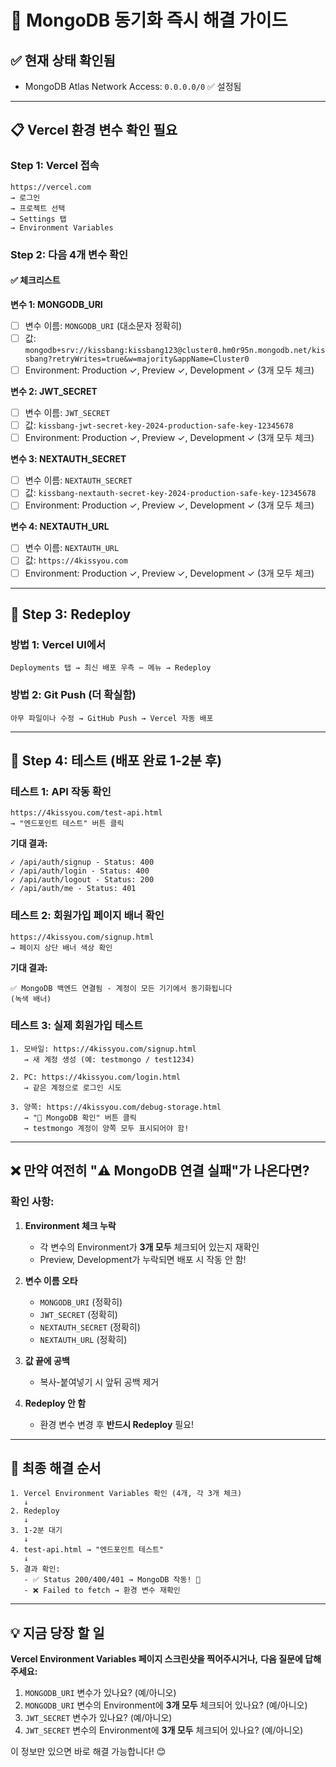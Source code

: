 # 🚀 MongoDB 동기화 즉시 해결 가이드

## ✅ 현재 상태 확인됨

- MongoDB Atlas Network Access: `0.0.0.0/0` ✅ 설정됨

---

## 📋 Vercel 환경 변수 확인 필요

### Step 1: Vercel 접속

```
https://vercel.com
→ 로그인
→ 프로젝트 선택
→ Settings 탭
→ Environment Variables
```

### Step 2: 다음 4개 변수 확인

#### ✅ 체크리스트

**변수 1: MONGODB_URI**

- [ ] 변수 이름: `MONGODB_URI` (대소문자 정확히)
- [ ] 값: `mongodb+srv://kissbang:kissbang123@cluster0.hm0r95n.mongodb.net/kissbang?retryWrites=true&w=majority&appName=Cluster0`
- [ ] Environment: Production ✓, Preview ✓, Development ✓ (3개 모두 체크)

**변수 2: JWT_SECRET**

- [ ] 변수 이름: `JWT_SECRET`
- [ ] 값: `kissbang-jwt-secret-key-2024-production-safe-key-12345678`
- [ ] Environment: Production ✓, Preview ✓, Development ✓ (3개 모두 체크)

**변수 3: NEXTAUTH_SECRET**

- [ ] 변수 이름: `NEXTAUTH_SECRET`
- [ ] 값: `kissbang-nextauth-secret-key-2024-production-safe-key-12345678`
- [ ] Environment: Production ✓, Preview ✓, Development ✓ (3개 모두 체크)

**변수 4: NEXTAUTH_URL**

- [ ] 변수 이름: `NEXTAUTH_URL`
- [ ] 값: `https://4kissyou.com`
- [ ] Environment: Production ✓, Preview ✓, Development ✓ (3개 모두 체크)

---

## 🔄 Step 3: Redeploy

### 방법 1: Vercel UI에서

```
Deployments 탭 → 최신 배포 우측 ⋯ 메뉴 → Redeploy
```

### 방법 2: Git Push (더 확실함)

```
아무 파일이나 수정 → GitHub Push → Vercel 자동 배포
```

---

## 🧪 Step 4: 테스트 (배포 완료 1-2분 후)

### 테스트 1: API 작동 확인

```
https://4kissyou.com/test-api.html
→ "엔드포인트 테스트" 버튼 클릭
```

**기대 결과:**

```
✓ /api/auth/signup - Status: 400
✓ /api/auth/login - Status: 400
✓ /api/auth/logout - Status: 200
✓ /api/auth/me - Status: 401
```

### 테스트 2: 회원가입 페이지 배너 확인

```
https://4kissyou.com/signup.html
→ 페이지 상단 배너 색상 확인
```

**기대 결과:**

```
✅ MongoDB 백엔드 연결됨 - 계정이 모든 기기에서 동기화됩니다
(녹색 배너)
```

### 테스트 3: 실제 회원가입 테스트

```
1. 모바일: https://4kissyou.com/signup.html
   → 새 계정 생성 (예: testmongo / test1234)

2. PC: https://4kissyou.com/login.html
   → 같은 계정으로 로그인 시도

3. 양쪽: https://4kissyou.com/debug-storage.html
   → "🔄 MongoDB 확인" 버튼 클릭
   → testmongo 계정이 양쪽 모두 표시되어야 함!
```

---

## ❌ 만약 여전히 "⚠️ MongoDB 연결 실패"가 나온다면?

### 확인 사항:

1. **Environment 체크 누락**

   - 각 변수의 Environment가 **3개 모두** 체크되어 있는지 재확인
   - Preview, Development가 누락되면 배포 시 작동 안 함!

2. **변수 이름 오타**

   - `MONGODB_URI` (정확히)
   - `JWT_SECRET` (정확히)
   - `NEXTAUTH_SECRET` (정확히)
   - `NEXTAUTH_URL` (정확히)

3. **값 끝에 공백**

   - 복사-붙여넣기 시 앞뒤 공백 제거

4. **Redeploy 안 함**
   - 환경 변수 변경 후 **반드시 Redeploy** 필요!

---

## 🎯 최종 해결 순서

```
1. Vercel Environment Variables 확인 (4개, 각 3개 체크)
   ↓
2. Redeploy
   ↓
3. 1-2분 대기
   ↓
4. test-api.html → "엔드포인트 테스트"
   ↓
5. 결과 확인:
   - ✅ Status 200/400/401 → MongoDB 작동! 🎉
   - ❌ Failed to fetch → 환경 변수 재확인
```

---

## 💡 지금 당장 할 일

**Vercel Environment Variables 페이지 스크린샷을 찍어주시거나,**
**다음 질문에 답해주세요:**

1. `MONGODB_URI` 변수가 있나요? (예/아니오)
2. `MONGODB_URI` 변수의 Environment에 **3개 모두** 체크되어 있나요? (예/아니오)
3. `JWT_SECRET` 변수가 있나요? (예/아니오)
4. `JWT_SECRET` 변수의 Environment에 **3개 모두** 체크되어 있나요? (예/아니오)

이 정보만 있으면 바로 해결 가능합니다! 😊
